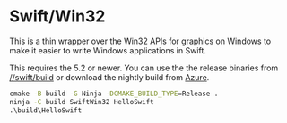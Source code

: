 # Swift/Win32

This is a thin wrapper over the Win32 APIs for graphics on Windows to make it
easier to write Windows applications in Swift.

This requires the 5.2 or newer. You can use the the release binaries from
[//swift/build](https://github.com/compnerd/swift-build) or download the nightly
build from [Azure](https://dev.azure.com/compnerd/swift-build).

```cmd
cmake -B build -G Ninja -DCMAKE_BUILD_TYPE=Release .
ninja -C build SwiftWin32 HelloSwift
.\build\HelloSwift
```

